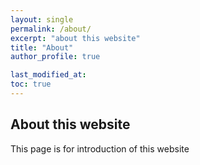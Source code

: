 ```yaml
---
layout: single
permalink: /about/
excerpt: "about this website"
title: "About"
author_profile: true

last_modified_at:
toc: true
---
```

## About this website
This page is for introduction of this website
